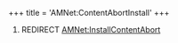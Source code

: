 +++
title = 'AMNet:ContentAbortInstall'
+++

1.  REDIRECT
    [AMNet:InstallContentAbort](AMNet:InstallContentAbort "wikilink")
